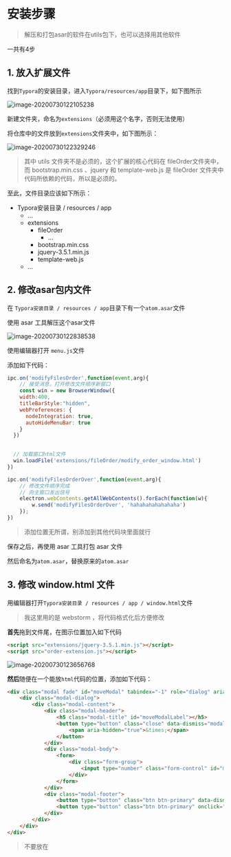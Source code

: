 # 安装步骤

> 解压和打包asar的软件在utils包下，也可以选择用其他软件

一共有4步

## 1. 放入扩展文件

找到`Typora`的安装目录，进入`Typora/resources/app`目录下，如下图所示

![image-20200730122105238](http://img.inaction.fun/static/16305.png)

新建文件夹，命名为`extensions`（必须用这个名字，否则无法使用）

将仓库中的文件放到`extensions`文件夹中，如下图所示：

![image-20200730122329246](http://img.inaction.fun/static/91143.png)

> 其中 utils 文件夹不是必须的，这个扩展的核心代码在 fileOrder文件夹中，而 bootstrap.min.css 、jquery 和 template-web.js 是 fileOrder 文件夹中代码所依赖的代码，所以是必须的。

至此，文件目录应该如下所示：

* Typora安装目录 / resources / app
  * ...
  * extensions
    * fileOrder
      * ...
    * bootstrap.min.css
    * jquery-3.5.1.min.js
    * template-web.js
  * ...

## 2. 修改asar包内文件

在 `Typora安装目录 / resources / app`目录下有一个`atom.asar`文件

使用 asar 工具解压这个asar文件

![image-20200730122838538](http://img.inaction.fun/static/11606.png)

使用编辑器打开 `menu.js`文件

添加如下代码：

```javascript
ipc.on('modifyFilesOrder',function(event,arg){
	// 接受消息，打开修改文件顺序新窗口
	const win = new BrowserWindow({
    width:400,
    titleBarStyle:"hidden",
    webPreferences: {
      nodeIntegration: true,
      autoHideMenuBar: true
    }
  })
	

  // 加载窗口html文件
  win.loadFile('extensions/fileOrder/modify_order_window.html')
})

ipc.on('modifyFilesOrderOver',function(event,arg){
	// 修改文件顺序完成
	// 向主窗口发出信号
	electron.webContents.getAllWebContents().forEach(function(w){
		w.send('modifyFilesOrderOver', 'hahahahahahahaha')
	});
})
```

> 添加位置无所谓，别添加到其他代码块里面就行

保存之后，再使用 asar 工具打包 asar 文件

然后命名为`atom.asar`，替换原来的`atom.asar`

## 3. 修改 window.html 文件

用编辑器打开`Typora安装目录 / resources / app / window.html`文件

> 我这里用的是 webstorm ，将代码格式化后方便修改

**首先**拖到文件尾，在图示位置加入如下代码

```html
<script src="extensions/jquery-3.5.1.min.js"></script>
<script src="order-extension.js"></script>
```

![image-20200730123656768](http://img.inaction.fun/static/55331.png)

**然后**随便在一个能放`html`代码的位置，添加如下代码：

```html
<div class="modal fade" id="moveModal" tabindex="-1" role="dialog" aria-labelledby="moveModalLabel" aria-hidden="true">
    <div class="modal-dialog">
        <div class="modal-content">
            <div class="modal-header">
                <h5 class="modal-title" id="moveModalLabel"></h5>
                <button type="button" class="close" data-dismiss="modal" aria-label="Close">
                    <span aria-hidden="true">&times;</span>
                </button>
            </div>
            <div class="modal-body">
                <form>
                    <div class="form-group">
                        <input type="number" class="form-control" id="move-number" value="1">
                    </div>
                </form>
            </div>
            <div class="modal-footer">
                <button type="button" class="btn btn-primary" data-dismiss="modal">Close</button>
                <button type="button" class="btn btn-primary" onclick="onClickMoveModalOKBtn()">OK</button>
            </div>
        </div>
    </div>
</div>
```

> 不要放在 <script> 等标签里面就行了

**最后**使用编辑器软件，搜索`New Folder`（我这里用的是webstorm），定位到如下代码

![image-20200730124158418](http://img.inaction.fun/static/95470.png)

在下面添加如下代码：

```html
<li class="divider"></li>
<li data-action="move_up" data-key><a role="menuitem" data-localize="Move Up" data-lg="Menu"
                                      class="state-off">Move Up</a></li>
<li data-action="move_down" data-key><a role="menuitem" data-localize="Move Down" data-lg="Menu"
                                        class="state-off">Move Down</a></li>
<li data-action="modify_order" data-key><a role="menuitem" data-localize="Modify Order" data-lg="Menu"
                                           class="state-off">Modify Order</a></li>
```

保存，完成。

## 4. 修改 frame.js 文件

用编辑器打开`Typora安装目录 / resources / app / app / window / frame.js`文件

> 我使用的仍然是 webstorm ，这个js文件是混淆压缩过的

用编辑器格式化重排一下

用编辑器搜索`open_in_new_window`，定位到如下代码：

<img src="http://img.inaction.fun/static/42668.png" alt="image-20200730124843134" style="zoom:67%;" />

这是一个`switch`语句，在上图中的底部加入如下代码：

```javascript
case "move_up":
	moveFileUp(e);
	break;
case "move_down":
	moveFileDown(e);
	break;
case"modify_order":
	modifyFilesOrder(e);
	break;
```

在 `case "new_file":`下加入一行代码，如下图所示：

<img src="http://img.inaction.fun/static/48485.png" alt="image-20200819143507253" style="zoom:67%;" />

保存，完成。